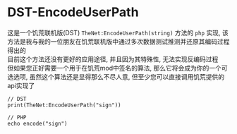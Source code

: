 # DST-EncodeUserPath

这是一个饥荒联机版(DST) `TheNet:EncodeUserPath(string)` 方法的 `php` 实现, 该方法是我与我的一位朋友在饥荒联机版中通过多次数据测试推测并还原其编码过程得出的\
目前这个方法还没有更好的应用途径, 并且因为其特殊性, 无法实现反编码过程\
但如果您正好需要一个用于在饥荒mod中签名的算法, 那么它将会成为你的一个可选选项, 虽然这个算法还是显得那么不尽人意, 但至少您可以直接调用饥荒提供的api实现了
```
// DST
print(TheNet:EncodeUserPath("sign"))

// PHP
echo encode("sign")
```
